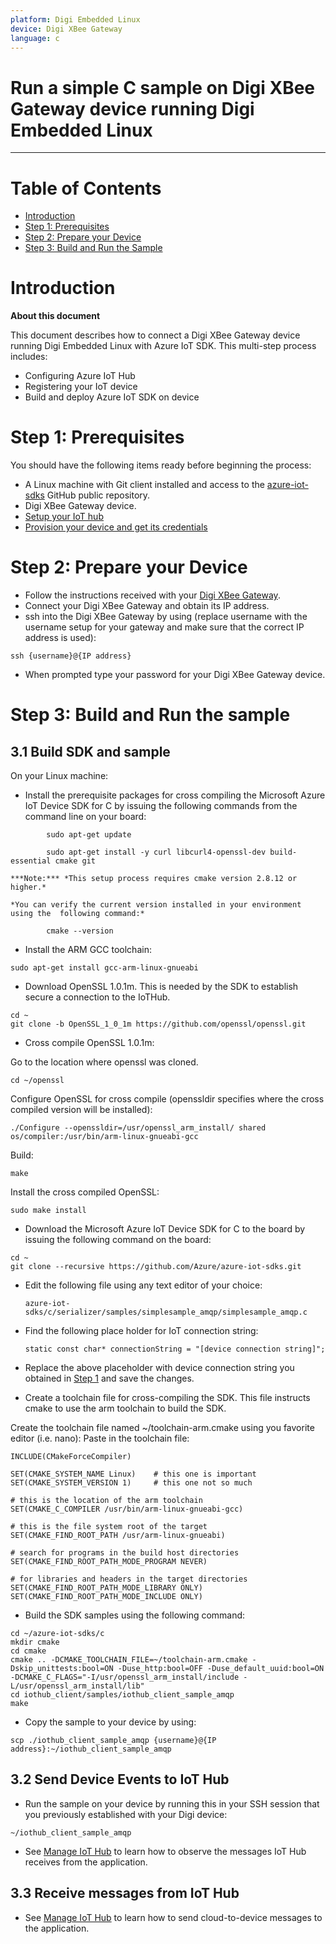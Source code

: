 ```yaml
---
platform: Digi Embedded Linux
device: Digi XBee Gateway
language: c
---
```


Run a simple C sample on Digi XBee Gateway device running Digi Embedded Linux
===
---

# Table of Contents

-   [Introduction](#Introduction)
-   [Step 1: Prerequisites](#Step-1-Prerequisites)
-   [Step 2: Prepare your Device](#Step-2-PrepareDevice)
-   [Step 3: Build and Run the Sample](#Step-3-Build)

<a name="Introduction"></a>
# Introduction

**About this document**

This document describes how to connect a Digi XBee Gateway device running Digi Embedded Linux with Azure IoT SDK. This multi-step process includes:
-   Configuring Azure IoT Hub
-   Registering your IoT device
-   Build and deploy Azure IoT SDK on device

<a name="Step-1-Prerequisites"></a>
# Step 1: Prerequisites

You should have the following items ready before beginning the process:

-   A Linux machine with Git client installed and access to the
    [azure-iot-sdks](https://github.com/Azure/azure-iot-sdks) GitHub
    public repository.
-   Digi XBee Gateway device.
-   [Setup your IoT hub][lnk-setup-iot-hub]
-   [Provision your device and get its credentials][lnk-manage-iot-hub]

<a name="Step-2-PrepareDevice"></a>
# Step 2: Prepare your Device
-   Follow the instructions received with your [Digi XBee Gateway](https://www.digi.com/products/xbee-rf-solutions/gateways/xbee-gateway).
-   Connect your Digi XBee Gateway and obtain its IP address.
-   ssh into the Digi XBee Gateway by using (replace username with the username setup for your gateway and make sure that the correct IP address is used):

```
ssh {username}@{IP address}
```

-   When prompted type your password for your Digi XBee Gateway device.

<a name="Step-3-Build"></a>
# Step 3: Build and Run the sample

<a name="Step-3-1-Load"></a>
## 3.1 Build SDK and sample

On your Linux machine:

-   Install the prerequisite packages for cross compiling the Microsoft Azure IoT Device SDK for C by issuing the following commands from the command line on your board:

```
        sudo apt-get update

        sudo apt-get install -y curl libcurl4-openssl-dev build-essential cmake git
```

    ***Note:*** *This setup process requires cmake version 2.8.12 or higher.* 
    
    *You can verify the current version installed in your environment using the  following command:*

```
        cmake --version
```

-   Install the ARM GCC toolchain:

```
sudo apt-get install gcc-arm-linux-gnueabi
```

-   Download OpenSSL 1.0.1m. This is needed by the SDK to establish secure a connection to the IoTHub.

```
cd ~
git clone -b OpenSSL_1_0_1m https://github.com/openssl/openssl.git
```

-   Cross compile OpenSSL 1.0.1m:

Go to the location where openssl was cloned.

```
cd ~/openssl 
```

Configure OpenSSL for cross compile (openssldir specifies where the cross compiled version will be installed):
```
./Configure --openssldir=/usr/openssl_arm_install/ shared os/compiler:/usr/bin/arm-linux-gnueabi-gcc
``` 

Build:
```
make
```

Install the cross compiled OpenSSL:
```
sudo make install
```

-   Download the Microsoft Azure IoT Device SDK for C to the board by issuing the following command on the board:

```
cd ~
git clone --recursive https://github.com/Azure/azure-iot-sdks.git
```

-   Edit the following file using any text editor of your choice:

        azure-iot-sdks/c/serializer/samples/simplesample_amqp/simplesample_amqp.c

-   Find the following place holder for IoT connection string:

        static const char* connectionString = "[device connection string]";

-   Replace the above placeholder with device connection string you obtained in [Step 1](#Step-1-Prerequisites) and save the changes.

-   Create a toolchain file for cross-compiling the SDK. This file instructs cmake to use the arm toolchain to build the SDK.

Create the toolchain file named ~/toolchain-arm.cmake using you favorite editor (i.e. nano): 
Paste in the toolchain file:

```
INCLUDE(CMakeForceCompiler)

SET(CMAKE_SYSTEM_NAME Linux)    # this one is important
SET(CMAKE_SYSTEM_VERSION 1)     # this one not so much

# this is the location of the arm toolchain
SET(CMAKE_C_COMPILER /usr/bin/arm-linux-gnueabi-gcc)

# this is the file system root of the target
SET(CMAKE_FIND_ROOT_PATH /usr/arm-linux-gnueabi)

# search for programs in the build host directories
SET(CMAKE_FIND_ROOT_PATH_MODE_PROGRAM NEVER)

# for libraries and headers in the target directories
SET(CMAKE_FIND_ROOT_PATH_MODE_LIBRARY ONLY)
SET(CMAKE_FIND_ROOT_PATH_MODE_INCLUDE ONLY)
``` 

-   Build the SDK samples using the following command:

```
cd ~/azure-iot-sdks/c
mkdir cmake
cd cmake
cmake .. -DCMAKE_TOOLCHAIN_FILE=~/toolchain-arm.cmake -Dskip_unittests:bool=ON -Duse_http:bool=OFF -Duse_default_uuid:bool=ON -DCMAKE_C_FLAGS="-I/usr/openssl_arm_install/include -L/usr/openssl_arm_install/lib"
cd iothub_client/samples/iothub_client_sample_amqp
make
```

-   Copy the sample to your device by using:

```
scp ./iothub_client_sample_amqp {username}@{IP address}:~/iothub_client_sample_amqp
```

## 3.2 Send Device Events to IoT Hub

-   Run the sample on your device by running this in your SSH session that you previously established with your Digi device:  

```
~/iothub_client_sample_amqp
```

-   See [Manage IoT Hub][lnk-manage-iot-hub] to learn how to observe the messages IoT Hub receives from the application.

## 3.3 Receive messages from IoT Hub

-   See [Manage IoT Hub][lnk-manage-iot-hub] to learn how to send cloud-to-device messages to the application.


[lnk-setup-iot-hub]: ../setup_iothub.md
[lnk-manage-iot-hub]: ../manage_iot_hub.md